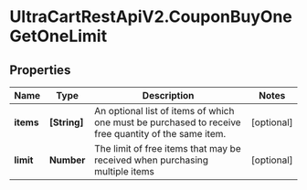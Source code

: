 # UltraCartRestApiV2.CouponBuyOneGetOneLimit

## Properties

Name | Type | Description | Notes
------------ | ------------- | ------------- | -------------
**items** | **[String]** | An optional list of items of which one must be purchased to receive free quantity of the same item. | [optional] 
**limit** | **Number** | The limit of free items that may be received when purchasing multiple items | [optional] 


